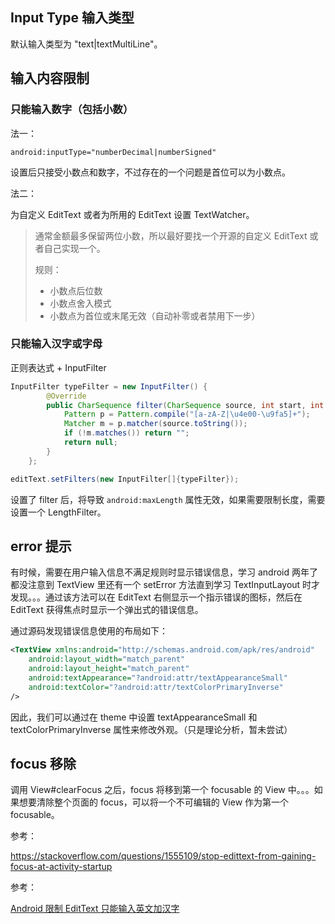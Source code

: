 ## Input Type 输入类型

默认输入类型为 "text|textMultiLine"。



## 输入内容限制

### 只能输入数字（包括小数）

法一：

`android:inputType="numberDecimal|numberSigned"`

设置后只接受小数点和数字，不过存在的一个问题是首位可以为小数点。

法二：

为自定义 EditText 或者为所用的 EditText 设置 TextWatcher。

> 通常金额最多保留两位小数，所以最好要找一个开源的自定义 EditText 或者自己实现一个。
>
> 规则：
>
> + 小数点后位数
> + 小数点舍入模式
> + 小数点为首位或末尾无效（自动补零或者禁用下一步）



### 只能输入汉字或字母

正则表达式 + InputFilter

```java
InputFilter typeFilter = new InputFilter() {
        @Override
        public CharSequence filter(CharSequence source, int start, int end, Spanned dest, int dstart, int dend) {
            Pattern p = Pattern.compile("[a-zA-Z|\u4e00-\u9fa5]+");
            Matcher m = p.matcher(source.toString());
            if (!m.matches()) return "";
            return null;
        }
    };

editText.setFilters(new InputFilter[]{typeFilter});
```

设置了 filter 后，将导致 `android:maxLength` 属性无效，如果需要限制长度，需要设置一个 LengthFilter。



## error 提示

有时候，需要在用户输入信息不满足规则时显示错误信息，学习 android 两年了都没注意到 TextView 里还有一个 setError 方法直到学习 TextInputLayout 时才发现。。。通过该方法可以在 EditText 右侧显示一个指示错误的图标，然后在 EditText 获得焦点时显示一个弹出式的错误信息。

通过源码发现错误信息使用的布局如下：

```xml
<TextView xmlns:android="http://schemas.android.com/apk/res/android"
    android:layout_width="match_parent"
    android:layout_height="match_parent"
    android:textAppearance="?android:attr/textAppearanceSmall"
    android:textColor="?android:attr/textColorPrimaryInverse"
/>
```

因此，我们可以通过在 theme 中设置 textAppearanceSmall 和 textColorPrimaryInverse 属性来修改外观。（只是理论分析，暂未尝试）



## focus 移除

调用 View#clearFocus 之后，focus 将移到第一个 focusable 的 View 中。。。如果想要清除整个页面的 focus，可以将一个不可编辑的 View 作为第一个 focusable。

参考：

https://stackoverflow.com/questions/1555109/stop-edittext-from-gaining-focus-at-activity-startup





参考：

[Android 限制 EditText 只能输入英文加汉字](http://www.jianshu.com/p/690c46d58aeb)